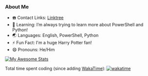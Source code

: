 ### About Me

- :phone: Contact Links: [Linktree](https://linktr.ee/cquick00)
- :book: Learning: I’m always trying to learn more about PowerShell and Python!
- :earth_asia: Languages: English, PowerShell, Python
- :zap: Fun Fact: I'm a huge Harry Potter fan!
- :smile: Pronouns: He/Him

[![My Awesome Stats](https://awesome-github-stats.azurewebsites.net/user-stats/cquick00?cardType=level&theme=dracula)](https://git.io/awesome-stats-card)

Total time spent coding (since adding [WakaTime](https://wakatime.com/dashboard)): [![wakatime](https://wakatime.com/badge/user/a25b774b-e395-4560-83ed-1a68bb1c592b.svg)](https://wakatime.com/@a25b774b-e395-4560-83ed-1a68bb1c592b)

<!--
**cquick00/cquick00** is a ✨ _special_ ✨ repository because its `README.md` (this file) appears on your GitHub profile.
-->
